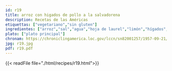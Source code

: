```yaml
---
id: r19
title: arroz con higados de pollo a la salvadorena
description: Recetas de las Américas
etiquettas: ["vegetariano","sin gluten"]
ingredientes: ["arroz","sal","agua","hoja de laurel","limón","hígados","manteca","cebolla","vino marsala","pimienta negra","sal gruesa","canela","fécula de arroz","leche"]
plato: ["plato principal"]
chronam: https://chroniclingamerica.loc.gov/lccn/sn82001257/1957-09-21/ed-1/seq-5/
jpg: r19.jpg
pdf: r19.pdf
---
```


{{< readFile file="./html/recipes/r19.html">}}